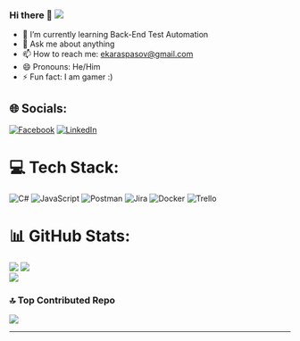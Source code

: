 ### Hi there 👋  [![](https://visitcount.itsvg.in/api?id=eduardkaraspasov&icon=2&color=7)](https://visitcount.itsvg.in)

- 🌱 I’m currently learning Back-End Test Automation
- 💬 Ask me about anything
- 📫 How to reach me: ekaraspasov@gmail.com
- 😄 Pronouns: He/Him
- ⚡ Fun fact: I am gamer :)

## 🌐 Socials:
[![Facebook](https://img.shields.io/badge/Facebook-%231877F2.svg?logo=Facebook&logoColor=white)](https://facebook.com/www.facebook.com/eduard.karaspasov) [![LinkedIn](https://img.shields.io/badge/LinkedIn-%230077B5.svg?logo=linkedin&logoColor=white)](https://linkedin.com/in/www.linkedin.com/in/eduard-karaspasov-a25312262/) 

# 💻 Tech Stack:
![C#](https://img.shields.io/badge/c%23-%23239120.svg?style=plastic&logo=csharp&logoColor=white) ![JavaScript](https://img.shields.io/badge/javascript-%23323330.svg?style=plastic&logo=javascript&logoColor=%23F7DF1E) ![Postman](https://img.shields.io/badge/Postman-FF6C37?style=plastic&logo=postman&logoColor=white) ![Jira](https://img.shields.io/badge/jira-%230A0FFF.svg?style=plastic&logo=jira&logoColor=white) ![Docker](https://img.shields.io/badge/docker-%230db7ed.svg?style=plastic&logo=docker&logoColor=white) ![Trello](https://img.shields.io/badge/Trello-%23026AA7.svg?style=plastic&logo=Trello&logoColor=white)

# 📊 GitHub Stats:
![](https://github-readme-stats.vercel.app/api?username=eduardkaraspasov&theme=vision-friendly-dark&hide_border=false&include_all_commits=true&count_private=false)
![](https://github-readme-streak-stats.herokuapp.com/?user=eduardkaraspasov&theme=vision-friendly-dark&hide_border=false)<br/>
![](https://github-readme-stats.vercel.app/api/top-langs/?username=eduardkaraspasov&theme=vision-friendly-dark&hide_border=false&include_all_commits=true&count_private=false&layout=compact)

### 🔝 Top Contributed Repo
![](https://github-contributor-stats.vercel.app/api?username=eduardkaraspasov&limit=5&theme=gruvbox&combine_all_yearly_contributions=true)

---

<!-- Proudly created with GPRM ( https://gprm.itsvg.in ) -->
